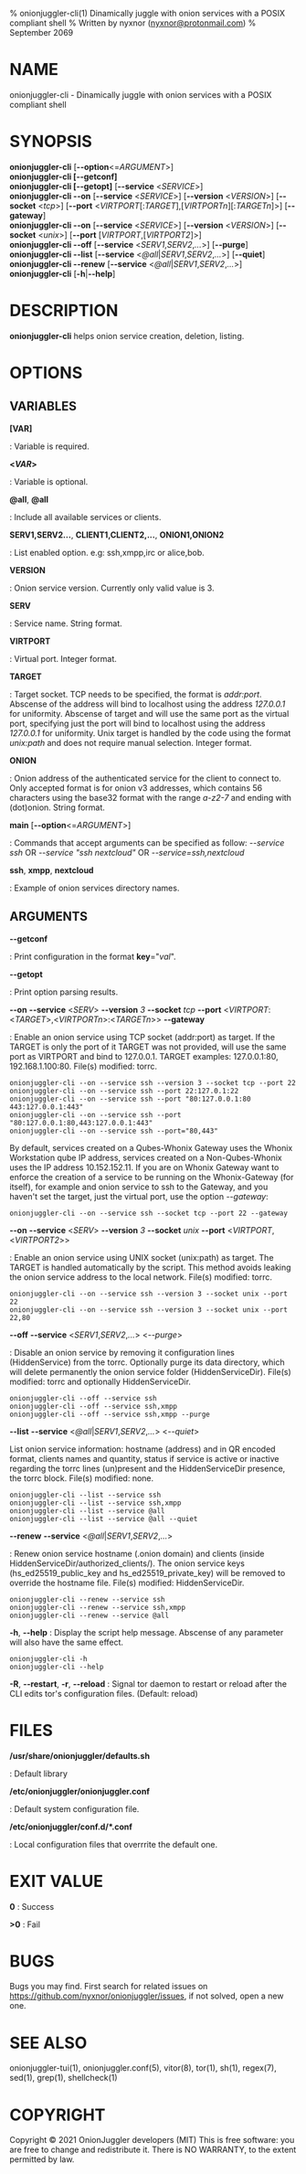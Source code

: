 % onionjuggler-cli(1) Dinamically juggle with onion services with a POSIX compliant shell
% Written by nyxnor (nyxnor@protonmail.com)
% September 2069

# NAME

onionjuggler-cli - Dinamically juggle with onion services with a POSIX compliant shell


# SYNOPSIS

**onionjuggler-cli** [**--option**<=*ARGUMENT*>]\
**onionjuggler-cli [--getconf]**\
**onionjuggler-cli [--getopt]** [**--service** <*SERVICE*>]\
**onionjuggler-cli --on** [**--service** <*SERVICE*>] [**--version** <*VERSION*>] [**--socket** <*tcp*>] [**--port** <*VIRTPORT*[:*TARGET*],[*VIRTPORTn*][:*TARGETn*]>] [**--gateway**]\
**onionjuggler-cli --on**  [**--service** <*SERVICE*>] [**--version** <*VERSION*>] [**--socket** <*unix*>] [**--port** [*VIRTPORT*,[*VIRTPORT2*]>]\
**onionjuggler-cli --off** [**--service** <*SERV1*,*SERV2*,*...*>] [**--purge**]\
**onionjuggler-cli --list** [**--service** <*@all*|*SERV1*,*SERV2*,*...*>] [**--quiet**]\
**onionjuggler-cli --renew** [**--service** <*@all*|*SERV1*,*SERV2*,*...*>]\
**onionjuggler-cli** [**-h**|**--help**]


# DESCRIPTION

**onionjuggler-cli** helps onion service creation, deletion, listing.


# OPTIONS

## VARIABLES

**[VAR]**

: Variable is required.

**<*VAR*>**

: Variable is optional.

**@all**, **@all**

: Include all available services or clients.

**SERV1,SERV2...**, **CLIENT1,CLIENT2,...**, **ONION1,ONION2**

: List enabled option. e.g: ssh,xmpp,irc or alice,bob.

**VERSION**

: Onion service version. Currently only valid value is 3.

**SERV**

: Service name. String format.

**VIRTPORT**

: Virtual port. Integer format.

**TARGET**

: Target socket. TCP needs to be specified, the format is *addr:port*. Abscense of the address will bind to localhost using the address *127.0.0.1* for uniformity. Abscense of target and will use the same port as the virtual port, specifying just the port will bind to localhost using the address *127.0.0.1* for uniformity. Unix target is handled by the code using the format *unix:path* and does not require manual selection. Integer format.

**ONION**

: Onion address of the authenticated service for the client to connect to. Only accepted format is for onion v3 addresses, which contains 56 characters using the base32 format with the range *a-z2-7* and ending with (dot)onion. String format.

**main** [**--option**<=*ARGUMENT*>]

: Commands that accept arguments can be specified as follow: *--service ssh* OR *--service "ssh nextcloud"* OR *--service=ssh,nextcloud*

**ssh**, **xmpp**, **nextcloud**

: Example of onion services directory names.

## ARGUMENTS

**--getconf**

: Print configuration in the format **key**="*val*".

**--getopt**

: Print option parsing results.

**--on** **--service** <*SERV*> **--version** *3* **--socket** *tcp* **--port** <*VIRTPORT*:<*TARGET*>,<*VIRTPORTn*>:<*TARGETn*>> **--gateway**

: Enable an onion service using TCP socket (addr:port) as target. If the TARGET is only the port of it TARGET was not provided, will use the same port as VIRTPORT and bind to 127.0.0.1. TARGET examples: 127.0.0.1:80, 192.168.1.100:80. File(s) modified: torrc.
```
onionjuggler-cli --on --service ssh --version 3 --socket tcp --port 22
onionjuggler-cli --on --service ssh --port 22:127.0.1:22
onionjuggler-cli --on --service ssh --port "80:127.0.0.1:80 443:127.0.0.1:443"
onionjuggler-cli --on --service ssh --port "80:127.0.0.1:80,443:127.0.0.1:443"
onionjuggler-cli --on --service ssh --port="80,443"
```
By default, services created on a Qubes-Whonix Gateway uses the Whonix Workstation qube IP address, services created on a Non-Qubes-Whonix uses the IP address 10.152.152.11. If you are on Whonix Gateway want to enforce the creation of a service to be running on the Whonix-Gateway (for itself), for example and onion service to ssh to the Gateway, and you haven't set the target, just the virtual port, use the option *--gateway*:
```
onionjuggler-cli --on --service ssh --socket tcp --port 22 --gateway
```

**--on** **--service** <*SERV*> **--version** *3* **--socket** *unix* **--port** <*VIRTPORT*,<*VIRTPORT2*>>

: Enable an onion service using UNIX socket (unix:path) as target. The TARGET is handled automatically by the script. This method avoids leaking the onion service address to the local network. File(s) modified: torrc.
```
onionjuggler-cli --on --service ssh --version 3 --socket unix --port 22
onionjuggler-cli --on --service ssh --version 3 --socket unix --port 22,80
```

**--off** **--service** <*SERV1*,*SERV2*,*...*> <*--purge*>

: Disable an onion service by removing it configuration lines (HiddenService) from the torrc. Optionally purge its data directory, which will delete permanently the onion service folder (HiddenServiceDir). File(s) modified: torrc and optionally HiddenServiceDir.
```
onionjuggler-cli --off --service ssh
onionjuggler-cli --off --service ssh,xmpp
onionjuggler-cli --off --service ssh,xmpp --purge
```

**--list** **--service** <*@all*|*SERV1*,*SERV2*,*...*> <*--quiet*>

 List onion service information: hostname (address) and in QR encoded format, clients names and quantity, status if service is active or inactive regarding the torrc lines (un)present and the HiddenServiceDir presence, the torrc block. File(s) modified: none.
```
onionjuggler-cli --list --service ssh
onionjuggler-cli --list --service ssh,xmpp
onionjuggler-cli --list --service @all
onionjuggler-cli --list --service @all --quiet
```

**--renew** **--service** <*@all*|*SERV1*,*SERV2*,*...*>

: Renew onion service hostname (.onion domain) and clients (inside HiddenServiceDir/authorized_clients/). The onion service keys (hs_ed25519_public_key and hs_ed25519_private_key) will be removed to override the hostname file. File(s) modified: HiddenServiceDir.
```
onionjuggler-cli --renew --service ssh
onionjuggler-cli --renew --service ssh,xmpp
onionjuggler-cli --renew --service @all
```

**-h**, **--help**
: Display the script help message. Abscense of any parameter will also have the same effect.
```
onionjuggler-cli -h
onionjuggler-cli --help
```

**-R**, **--restart**, **-r**, **--reload**
: Signal tor daemon to restart or reload after the CLI edits tor's configuration files. (Default: reload)


# FILES

**/usr/share/onionjuggler/defaults.sh**

: Default library

**/etc/onionjuggler/onionjuggler.conf**

: Default system configuration file.

**/etc/onionjuggler/conf.d/\*.conf**

: Local configuration files that overrrite the default one.


# EXIT VALUE

**0**
: Success

**>0**
: Fail


# BUGS

Bugs you may find. First search for related issues on https://github.com/nyxnor/onionjuggler/issues, if not solved, open a new one.


# SEE ALSO

onionjuggler-tui(1), onionjuggler.conf(5), vitor(8), tor(1), sh(1), regex(7), sed(1), grep(1), shellcheck(1)


# COPYRIGHT

Copyright  ©  2021  OnionJuggler developers (MIT)
This is free software: you are free to change and redistribute it.  There is NO WARRANTY, to the extent permitted by law.
